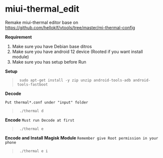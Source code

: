 # miui-thermal_edit
Remake miui-thermal editor base on https://github.com/helloklf/vtools/tree/master/mi-thermal-config

**Requirement**
1. Make sure you have Debian base ditros
2. Make sure you have android 12 device (Rooted if you want install module)
3. Make sure you has setup before Run

**Setup**
>      sudo apt-get install -y zip unzip android-tools-adb android-tools-fastboot

**Decode**

`Put thermal*.conf under "input" folder`
>      ./thermal d

**Encode**
`Must run Decode at first`
>      ./thermal e

**Encode and Install Magisk Module**
`Remember give Root permission in your phone`
>      ./thermal e i
